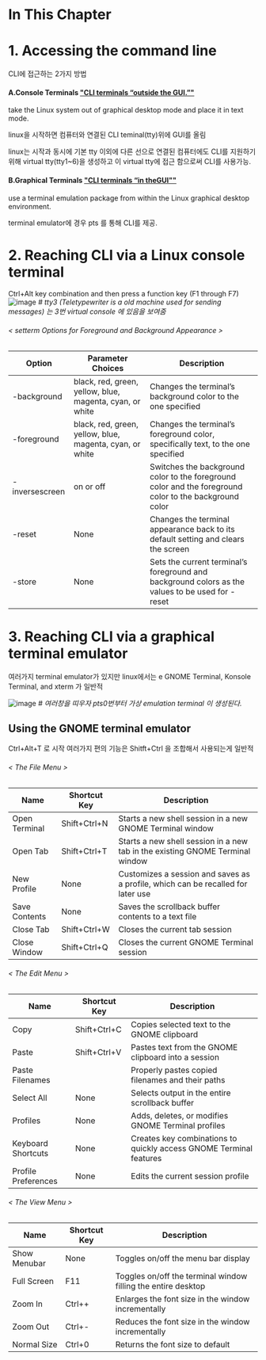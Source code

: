 # In This Chapter


# 1. Accessing the command line

CLI에 접근하는 2가지 방법

#### A.Console Terminals ["CLI terminals “outside the GUI.”"]()

take the Linux system out of graphical desktop mode and place it in text mode.

linux을 시작하면 컴퓨터와 연결된 CLI teminal(tty)위에 GUI를 올림

linux는 시작과 동시에 기본 tty 이외에 다른 선으로 연결된 컴퓨터에도 CLI를 지원하기 위해 virtual tty(tty1~6)을 생성하고 이 virtual tty에 접근 함으로써 CLI를 사용가능. 




#### B.Graphical Terminals ["CLI terminals “in theGUI""]()

use a terminal emulation package from within the Linux graphical desktop environment. 

terminal emulator에 경우 pts 를 통해 CLI를 제공.

# 2. Reaching CLI via a Linux console terminal
Ctrl+Alt key combination and then press a function key (F1 through F7)
![image](https://user-images.githubusercontent.com/78835559/112934260-5b513700-915c-11eb-82e5-012983adabb5.png)
*# tty3 (Teletypewriter is a old machine used for sending messages) 는 3번 virtual console 에 있음을 보여줌*


###### < setterm Options for Foreground and Background Appearance >

| Option| Parameter Choices |Description|
|-|-|-|
|-background |black, red, green, yellow, blue, magenta, cyan, or white | Changes the terminal’s background color to the one specified|
|-foreground |black, red, green, yellow, blue, magenta, cyan, or white |Changes the terminal’s foreground color, specifically text, to the one specified|
|-inversescreen |on or off | Switches the background color to the foreground color and the foreground color to the background color|
|-reset| None |Changes the terminal appearance back to its default setting and clears the screen|
|-store |None |Sets the current terminal’s foreground and background colors as the values to be used for -reset|
 


# 3. Reaching CLI via a graphical terminal emulator
여러가지 terminal emulator가 있지만 linux에서는 e GNOME Terminal, Konsole Terminal, and xterm 가 일반적

![image](https://user-images.githubusercontent.com/78835559/112936938-b174a900-9161-11eb-8ada-014216773589.png)
*# 여러창을 띠우자 pts0번부터 가상 emulation terminal 이 생성된다.*


##  Using the GNOME terminal emulator
Ctrl+Alt+T 로 시작 
여러가지 편의 기능은 Shitft+Ctrl 을 조합해서 사용되는게 일반적

###### < The File Menu >


|Name |Shortcut Key |Description|
|-|-|-|
|Open Terminal|Shift+Ctrl+N |Starts a new shell session in a new GNOME Terminal window|
|Open Tab| Shift+Ctrl+T |Starts a new shell session in a new tab in the existing GNOME Terminal window|
|New Profile| None |Customizes a session and saves as a profile, which can be recalled for later use |
|Save Contents| None |Saves the scrollback buffer contents to a text file|
|Close Tab |Shift+Ctrl+W |Closes the current tab session|
|Close Window |Shift+Ctrl+Q |Closes the current GNOME Terminal session|

###### < The Edit Menu >
|Name |Shortcut Key |Description|
|-|-|-|
|Copy |Shift+Ctrl+C |Copies selected text to the GNOME clipboard|
|Paste| Shift+Ctrl+V |Pastes text from the GNOME clipboard into a session|
|Paste Filenames ||Properly pastes copied filenames and their paths|
|Select All |None| Selects output in the entire scrollback buffer|
|Profiles| None| Adds, deletes, or modifies GNOME Terminal profiles|
|Keyboard Shortcuts| None| Creates key combinations to quickly access GNOME Terminal features|
|Profile Preferences| None |Edits the current session profile|

###### < The View Menu >
|Name |Shortcut Key| Description|
|-|-|-|
|Show Menubar| None| Toggles on/off the menu bar display|
|Full Screen |F11| Toggles on/off the terminal window filling the entire desktop|
|Zoom In |Ctrl++| Enlarges the font size in the window incrementally|
|Zoom Out |Ctrl+-| Reduces the font size in the window incrementally|
|Normal Size| Ctrl+0| Returns the font size to default|
